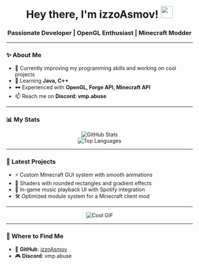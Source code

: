 <h1 align="center">Hey there, I'm izzoAsmov! <img src="https://github.com/blackcater/blackcater/raw/main/images/Hi.gif" height="32"/></h1>
<h3 align="center">Passionate Developer | OpenGL Enthusiast | Minecraft Modder</h3>

---

### ✨ About Me

- 🔭 Currently improving my programming skills and working on cool projects
- 🌱 Learning **Java, C++**
- 🕶 Experienced with **OpenGL, Forge API, Minecraft API**
- 📫 Reach me on **Discord: vmp.abuse**

---

### 📊 My Stats

<div align="center">
    <img src="https://github-readme-stats.vercel.app/api?username=XenonAsmov&show_icons=true&theme=radical&hide_border=true" alt="GitHub Stats" />
    <br>
    <img src="https://github-readme-stats.vercel.app/api/top-langs/?username=XenonAsmov&layout=compact&theme=radical&langs_count=8&hide_border=true&hide=html,css,makefile" alt="Top Languages" />
</div>

---

### 🚀 Latest Projects
- ⚡ Custom Minecraft GUI system with smooth animations
- 🎨 Shaders with rounded rectangles and gradient effects
- 🎵 In-game music playback UI with Spotify integration
- 🛠 Optimized module system for a Minecraft client mod

---

<div align="center">
    <img src="https://cdn.discordapp.com/attachments/1322973293212602451/1335331079602573404/98286a2243ada070aef5a6925dd3bc54.gif?ex=679fc77a&is=679e75fa&hm=0bec052cbe5e52cd43a359bfcbdbd99bc26470efb34a48efa99115eaa97ed692&" alt="Cool GIF" />
</div>

---

### 📌 Where to Find Me
- 🔗 **GitHub**: [izzoAsmov](https://github.com/XenonAsmov)
- 🎮 **Discord**: vmp.abuse
